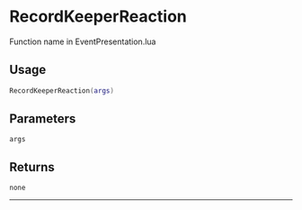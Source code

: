 # RecordKeeperReaction
Function name in EventPresentation.lua
## Usage
```lua
RecordKeeperReaction(args)
```
## Parameters
`args`
## Returns
`none`

---
